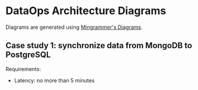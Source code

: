 # DataOps Architecture Diagrams

Diagrams are generated using [Mingrammer's Diagrams](https://diagrams.mingrammer.com/).

## Case study 1: synchronize data from MongoDB to PostgreSQL

Requirements:
* Latency: no more than 5 minutes
